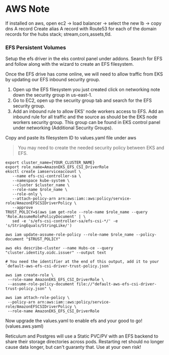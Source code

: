 # AWS Note
If installed on aws, open ec2 -> load balancer -> select the new lb -> copy dns A record
Create alias A record with Route53 for each of the domain records for the hubs stack; stream,cors,assets,tld.

### EFS Persistent Volumes
Setup the efs driver in the eks control panel under addons. Search for EFS and follow along with the wizard to create an EFS filesystem. 

Once the EFS drive has come online, we will need to allow traffic from EKS by updating our EFS inbound security group.

1. Open up the EFS filesystem you just created click on networking note down the security group in us-east-1.
2. Go to EC2, open up the security group tab and search for the EFS security group. 
3. Add an inbound rule to allow EKS' node workers access to EFS. Add an inbound rule for all traffic and the source as should be the EKS node workers security group. This group can be found in EKS control panel under networking (Additional Security Groups).

Copy and paste its filesystem ID to values.yaml file under aws

>You may need to create the needed security policy between EKS and EFS.
```
export cluster_name={YOUR_CLUSTER_NAME}
export role_name=AmazonEKS_EFS_CSI_DriverRole
eksctl create iamserviceaccount \
   --name efs-csi-controller-sa \
   --namespace kube-system \
   --cluster $cluster_name \
   --role-name $role_name \
   --role-only \
   --attach-policy-arn arn:aws:iam::aws:policy/service-role/AmazonEFSCSIDriverPolicy \
   --approve
TRUST_POLICY=$(aws iam get-role --role-name $role_name --query 'Role.AssumeRolePolicyDocument' | \
   sed -e 's/efs-csi-controller-sa/efs-csi-*/' -e 's/StringEquals/StringLike/')

aws iam update-assume-role-policy --role-name $role_name --policy-document "$TRUST_POLICY" 

aws eks describe-cluster --name Hubs-ce --query "cluster.identity.oidc.issuer" --output text 

# You need the identifier at the end of this output, add it to your `default-aws-efs-csi-driver-trust-policy.json`

aws iam create-role \
 --role-name AmazonEKS_EFS_CSI_DriverRole \
 --assume-role-policy-document file://"default-aws-efs-csi-driver-trust-policy.json" \

aws iam attach-role-policy \
 --policy-arn arn:aws:iam::aws:policy/service-role/AmazonEFSCSIDriverPolicy \
 --role-name AmazonEKS_EFS_CSI_DriverRole 
```

Now upgrade the values.yaml to enable efs and your good to go! (values.aws.yaml) 

Reticulum and Postgres will use a Static PVC/PV with an EFS backend to share their storage directories across pods. Restarting ret should no longer cause data longer, but can't guaranty that. Use at your own risk!
